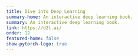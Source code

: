 ```yaml
---
title: Dive into Deep Learning
summary-home: An interactive deep learning book.
summary: An interactive deep learning book.
link: https://d2l.ai/
order: 12
featured-home: false
show-pytorch-logo: true
---
```

